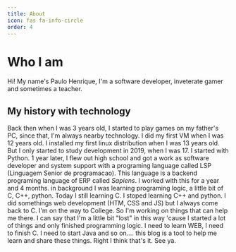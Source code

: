 ```yaml
---
title: About
icon: fas fa-info-circle
order: 4
---
```


# Who I am

Hi! My name's Paulo Henrique, I'm a software developer, inveterate gamer and sometimes a teacher.

## My history with technology

Back then when I was 3 years old, I started to play games on my father's PC, since that, I'm always nearby technology. I did my first VM when I was 12 years old. I installed my first linux distribution when I was 13 years old. But I only started to study development in 2019, when I was 17. I started with Python. 1 year later, I flew out high school and got a work as software developer and system support with a programing language called LSP (Linguagem Senior de programacao). This language is a backend programing language of ERP called *Sapiens*. I worked with this for a year and 4 months. in background I was learning programing logic, a little bit of C, C++, python. Today I still learning C. I stoped learning C++ and python. I did somethings web development (HTM, CSS and JS) but I always come back to C. I'm on the way to College. So I'm working on things that can help me there. I can say that I'm a little bit "lost" in this way 'cause I started a lot of things and only finished programming logic. I need to learn WEB, I need to finish C. I need to start Java and so on.... this blog is a tool to help me learn and share these things. Right I think that's it. See ya.

